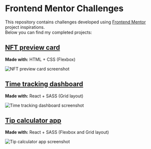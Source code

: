 # Frontend Mentor Challenges

This repository contains challenges developed using [Frontend Mentor](https://www.frontendmentor.io) project inspirations.   
Below you can find my completed projects:

## [NFT preview card](https://github.com/danilovilhena/frontend-mentor-challenges/tree/main/nft-preview-card)
**Made with:** HTML + CSS (Flexbox)  

![NFT preview card screenshot](https://user-images.githubusercontent.com/54288190/142728978-ce06523e-29ac-4d3c-88b3-cc6fb477e316.png)

## [Time tracking dashboard](https://github.com/danilovilhena/frontend-mentor-challenges/tree/main/time-tracking-dashboard)
**Made with:** React + SASS (Grid layout)   

![Time tracking dashboard screenshot](https://user-images.githubusercontent.com/54288190/142954162-a1c4908c-6208-4d48-bba3-1e6a780b3aa2.png)

## [Tip calculator app](https://github.com/danilovilhena/frontend-mentor-challenges/tree/main/tip-calculator)
**Made with:** React + SASS (Flexbox and Grid layout)   

![Tip calculator app screenshot](https://user-images.githubusercontent.com/54288190/143065128-759bf414-9afd-42e3-acc1-0e06ab37e399.png)
